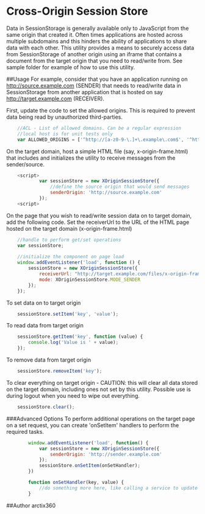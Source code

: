 # Cross-Origin Session Store

Data in SessionStorage is generally available only to JavaScript from the same origin that created it. Often times applications are hosted across multiple subdomains and this hinders the ability of applications to share data with each other. This utility provides a means to securely access data from SessionStorage of another origin using an iframe that contains a document from the target origin that you need to read/write from. See sample folder for example of how to use this utility. 

##Usage
For example, consider that you have an application running on http://source.example.com (SENDER) that needs to read/write data in SessionStorage from another application that is hosted on say http://target.example.com (RECEIVER).

First, update the code to set the allowed origins. This is required to prevent data being read by unauthorized third-parties.

````JavaScript
    //ACL - List of allowed domains. Can be a regular expression
    //local host is for unit tests only
    var ALLOWED_ORIGINS = ['^http://[a-z0-9-\.]+\.example\.com$', '^http://localhost:9876$'];
````
On the target domain, host a simple HTML file (say, x-origin-frame.html) that includes and initializes the utility to receive messages from the sender/source.

````JavaScript
    <script>
            var sessionStore = new XOriginSessionStore({
                //define the source origin that would send messages
                senderOrigin: 'http://source.example.com'
            });
    <script>            
````
On the page that you wish to read/write session data on to target domain, add the following code. Set the receiverUrl to the URL of the HTML page hosted on the target domain (x-origin-frame.html)

````JavaScript
    //handle to perform get/set operations
    var sessionStore;
    
    //initialize the component on page load
    window.addEventListener('load', function () {
        sessionStore = new XOriginSessionStore({
            receiverUrl: "http://target.example.com/files/x-origin-frame.html",
            mode: XOriginSessionStore.MODE_SENDER
        });
    });
````

To set data on to target origin

````JavaScript
    sessionStore.setItem('key', 'value');
````

To read data from target origin

````JavaScript
    sessionStore.getItem('key', function (value) {
        console.log('Value is ' + value);
    });
````

To remove data from target origin

````JavaScript
    sessionStore.removeItem('key');
````

To clear everything on target origin - CAUTION: this will clear all data stored on the target domain, including ones not set by this utility.
Possible use is during logout when you need to wipe out everything.

````JavaScript
    sessionStore.clear();
````

###Advanced Options
To perform additional operations on the target page on a set request, you can create 'onSetItem' handlers to perform the required tasks.

````JavaScript
        window.addEventListener('load', function() {
            var sessionStore = new XOriginSessionStore({
                senderOrigin: 'http://sender.example.com'
            });
            sessionStore.onSetItem(onSetHandler);
        })

        function onSetHandler(key, value) {
            //do something more here, like calling a service to update this data server-side.
        }
````

##Author
arctix360

